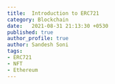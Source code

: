 ```yaml
---
title:  Introduction to ERC721
category: Blockchain
date:   2021-08-31 21:13:30 +0530
published: true
author_profile: true
author: Sandesh Soni
tags:
- ERC721
- NFT
- Ethereum
---
```


